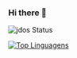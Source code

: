 ### Hi there 👋

![jdos Status](https://github-readme-stats.vercel.app/api?username=jdos&show_icons=true&theme=transparent)

[![Top Linguagens](https://github-readme-stats.vercel.app/api/top-langs/?username=jdos&layout=compact&theme=transparent)](https://github.com/anuraghazra/github-readme-stats)



<!--
**JDOS/jdos** is a ✨ _special_ ✨ repository because its `README.md` (this file) appears on your GitHub profile.

Here are some ideas to get you started:

- 🔭 I’m currently working on ...
- 🌱 I’m currently learning ...
- 👯 I’m looking to collaborate on ...
- 🤔 I’m looking for help with ...
- 💬 Ask me about ...
- 📫 How to reach me: ...
- 😄 Pronouns: ...
- ⚡ Fun fact: ...
-->
